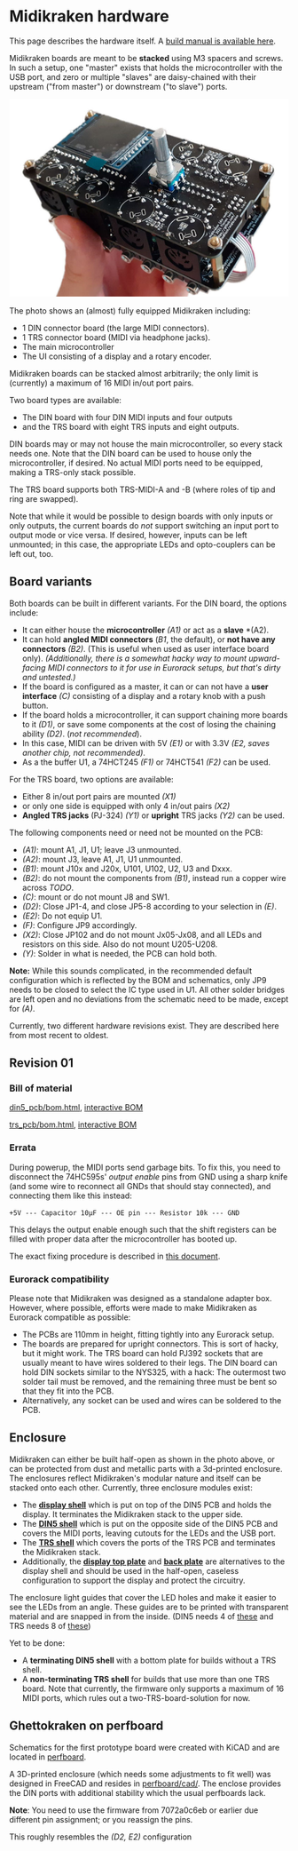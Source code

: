 Midikraken hardware
===================

This page describes the hardware itself. A [build manual is available here](../documentation/build_guide/README.md).

Midikraken boards are meant to be **stacked** using M3 spacers and screws.
In such a setup, one "master" exists that holds the microcontroller with
the USB port, and zero or multiple "slaves" are daisy-chained with their
upstream ("from master") or downstream ("to slave") ports.

![Photo of Midikraken](img/midikraken_trs_din_ui.jpg)

The photo shows an (almost) fully equipped Midikraken including:

- 1 DIN connector board (the large MIDI connectors).
- 1 TRS connector board (MIDI via headphone jacks).
- The main microcontroller
- The UI consisting of a display and a rotary encoder.

Midikraken boards can be stacked almost arbitrarily; the only limit is
(currently) a maximum of 16 MIDI in/out port pairs.

Two board types are available:
- The DIN board with four DIN MIDI inputs and four outputs
- and the TRS board with eight TRS inputs and eight outputs.

DIN boards may or may not house the main microcontroller, so every stack needs
one. Note that the DIN board can be used to house only the microcontroller, if
desired. No actual MIDI ports need to be equipped, making a TRS-only stack
possible.

The TRS board supports both TRS-MIDI-A and -B (where roles of tip and ring
are swapped).

Note that while it would be possible to design boards with
only inputs or only outputs, the current boards do *not* support switching
an input port to output mode or vice versa. If desired, however, inputs
can be left unmounted; in this case, the appropriate LEDs and opto-couplers
can be left out, too.

Board variants
--------------

Both boards can be built in different variants. For the DIN board, the options
include:

- It can either house the **microcontroller** *(A1)* or act as a **slave** *(A2).
- It can hold **angled MIDI connectors** (*B1*, the default), or **not have any connectors** *(B2)*.
  (This is useful when used as user interface board only). *(Additionally, there
  is a somewhat hacky way to mount upward-facing MIDI connectors to it for use
  in Eurorack setups, but that's dirty and untested.)*
- If the board is configured as a master, it can or can not have a **user
  interface** *(C)* consisting of a display and a rotary knob with a push button.
- If the board holds a microcontroller, it can support chaining more boards to it *(D1)*,
  or save some components at the cost of losing the chaining ability *(D2)*. (*not
  recommended*).
- In this case, MIDI can be driven with 5V *(E1)* or with 3.3V *(E2, saves another chip, 
  not recommended)*.
- As a the buffer U1, a 74HCT245 *(F1)* or 74HCT541 *(F2)* can be used.

For the TRS board, two options are available:
- Either 8 in/out port pairs are mounted *(X1)*
- or only one side is equipped with only 4 in/out pairs *(X2)*
- **Angled TRS jacks** (PJ-324) *(Y1)* or **upright** TRS jacks *(Y2)* can be used.

The following components need or need not be mounted on the PCB:
- *(A1)*: mount A1, J1, U1; leave J3 unmounted.
- *(A2)*: mount J3, leave A1, J1, U1 unmounted.
- *(B1)*: mount J10x and J20x, U101, U102, U2, U3 and Dxxx.
- *(B2)*: do not mount the components from *(B1)*, instead run a copper wire across *TODO*.
- *(C)*: mount or do not mount J8 and SW1.
- *(D2)*: Close JP1-4, and close JP5-8 according to your selection in *(E)*.
- *(E2)*: Do not equip U1.
- *(F)*: Configure JP9 accordingly.
- *(X2)*: Close JP102 and do not mount Jx05-Jx08, and all LEDs and resistors on this side.
 Also do not mount U205-U208.
- *(Y)*: Solder in what is needed, the PCB can hold both.

**Note:** While this sounds complicated, in the recommended default configuration which is reflected
by the BOM and schematics, only JP9 needs to be closed to select the IC type used in U1. All other
solder bridges are left open and no deviations from the schematic need to be made, except for *(A)*.



Currently, two different hardware revisions exist. They are described here from most recent to
oldest.

Revision 01
-----------

### Bill of material

[din5_pcb/bom.html](https://htmlpreview.github.io/?https://github.com/Windfisch/midikraken/blob/master/hardware/din5_pcb/bom.html),
[interactive BOM](https://htmlpreview.github.io/?https://github.com/Windfisch/midikraken/blob/master/hardware/din5_pcb/ibom.html)

[trs_pcb/bom.html](https://htmlpreview.github.io/?https://github.com/Windfisch/midikraken/blob/master/hardware/trs_pcb/bom.html),
[interactive BOM](https://htmlpreview.github.io/?https://github.com/Windfisch/midikraken/blob/master/hardware/trs_pcb/ibom.html)


### Errata

During powerup, the MIDI ports send garbage bits. To fix this,
you need to disconnect the 74HC595s' *output enable* pins from GND
using a sharp knife (and some wire to reconnect all GNDs that should stay
connected), and connecting them like this instead:

```
+5V --- Capacitor 10µF --- OE pin --- Resistor 10k --- GND
```

This delays the output enable enough such that the shift registers can
be filled with proper data after the microcontroller has booted up.

The exact fixing procedure is described in [this document](../documentation/rev01_fix/README.md).

### Eurorack compatibility

Please note that Midikraken was designed as a standalone adapter box. However,
where possible, efforts were made to make Midikraken as Eurorack compatible as
possible:

- The PCBs are 110mm in height, fitting tightly into any Eurorack setup.
- The boards are prepared for upright connectors. This is sort of hacky, but it
  might work. The TRS board can hold PJ392 sockets that are usually meant to
  have wires soldered to their legs. The DIN board can hold DIN sockets similar
  to the NYS325, with a hack: The outermost two solder tail must be removed, and
  the remaining three must be bent so that they fit into the PCB.
- Alternatively, any socket can be used and wires can be soldered to the PCB.

Enclosure
---------

Midikraken can either be built half-open as shown in the photo above, or can be
protected from dust and metallic parts with a 3d-printed enclosure.  The
enclosures reflect Midikraken's modular nature and itself can be stacked onto
each other. Currently, three enclosure modules exist:

- The [**display shell**](cad/display_shell.FCStd) which is put on top of the DIN5
  PCB and holds the display.  It terminates the Midikraken stack to the upper
  side.
- The [**DIN5 shell**](cad/din5_shell.FCStd) which is put on the opposite side of
  the DIN5 PCB and covers the MIDI ports, leaving cutouts for the LEDs and the
  USB port.
- The [**TRS shell**](cad/trs_back_shell.FCStd) which covers the ports of the TRS
  PCB and terminates the Midikraken stack.
- Additionally, the [**display top plate**](frontplate) and [**back plate**](backplate)
  are alternatives to the display shell and should be used in the half-open,
  caseless configuration to support the display and protect the circuitry.

The enclosure light guides that cover the LED holes and make it easier to see
the LEDs from an angle. These guides are to be printed with transparent material
and are snapped in from the inside.
(DIN5 needs 4 of [these](cad/din5_lightguide.FCStd) and TRS needs 8 of [these](cad/trs_lightguide.FCStd))

Yet to be done:

- A **terminating DIN5 shell** with a bottom plate for builds without a TRS shell.
- A **non-terminating TRS shell** for builds that use more than one TRS board.
  Note that currently, the firmware only supports a maximum of 16 MIDI ports, which
  rules out a two-TRS-board-solution for now.


Ghettokraken on perfboard
-------------------------

Schematics for the first prototype board were created with KiCAD and are
located in [perfboard](perfboard).

A 3D-printed enclosure (which needs some adjustments to fit well) was
designed in FreeCAD and resides in [perfboard/cad/](perfboard/cad/).
The enclose provides the DIN ports with additional stability which the
usual perfboards lack.

**Note**: You need to use the firmware from 7072a0c6eb or earlier due
different pin assignment; or you reassign the pins.

This roughly resembles the *(D2, E2)* configuration


